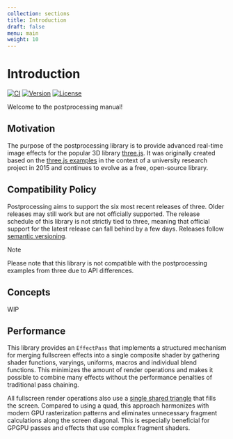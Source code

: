 ```yaml
---
collection: sections
title: Introduction
draft: false
menu: main
weight: 10
---
```


# Introduction

[![CI](https://github.com/pmndrs/postprocessing/actions/workflows/ci.yml/badge.svg)](https://github.com/pmndrs/postprocessing/actions/workflows/ci.yml)
[![Version](https://badgen.net/npm/v/postprocessing)](https://www.npmjs.com/package/postprocessing)
[![License](https://badgen.net/github/license/pmndrs/postprocessing)](https://github.com/pmndrs/postprocessing/blob/main/LICENSE.md)

Welcome to the postprocessing manual!

## Motivation

The purpose of the postprocessing library is to provide advanced real-time image effects for the popular 3D library [three.js](https://threejs.org/). It was originally created based on the [three.js examples](https://threejs.org/examples/?q=postprocessing) in the context of a university research project in 2015 and continues to evolve as a free, open-source library.

## Compatibility Policy

Postprocessing aims to support the six most recent releases of three. Older releases may still work but are not officially supported. The release schedule of this library is not strictly tied to three, meaning that official support for the latest release can fall behind by a few days. Releases follow [semantic versioning](https://semver.org/).

> [!NOTE]
> Please note that this library is not compatible with the postprocessing examples from three due to API differences.

## Concepts

WIP

## Performance

This library provides an `EffectPass` that implements a structured mechanism for merging fullscreen effects into a single composite shader by gathering shader functions, varyings, uniforms, macros and individual blend functions. This minimizes the amount of render operations and makes it possible to combine many effects without the performance penalties of traditional pass chaining.

All fullscreen render operations also use a [single shared triangle](https://michaldrobot.com/2014/04/01/gcn-execution-patterns-in-full-screen-passes/) that fills the screen. Compared to using a quad, this approach harmonizes with modern GPU rasterization patterns and eliminates unnecessary fragment calculations along the screen diagonal. This is especially beneficial for GPGPU passes and effects that use complex fragment shaders.
